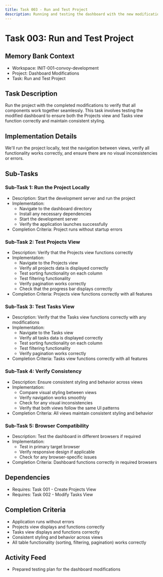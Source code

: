 ```yaml
---
title: Task 003 - Run and Test Project
description: Running and testing the dashboard with the new modifications
---
```


# Task 003: Run and Test Project

## Memory Bank Context
- Workspace: INIT-001-convoy-development
- Project: Dashboard Modifications
- Task: Run and Test Project

## Task Description
Run the project with the completed modifications to verify that all components work together seamlessly. This task involves testing the modified dashboard to ensure both the Projects view and Tasks view function correctly and maintain consistent styling.

## Implementation Details
We'll run the project locally, test the navigation between views, verify all functionality works correctly, and ensure there are no visual inconsistencies or errors.

## Sub-Tasks

### Sub-Task 1: Run the Project Locally
- Description: Start the development server and run the project
- Implementation:
  - Navigate to the dashboard directory
  - Install any necessary dependencies
  - Start the development server
  - Verify the application launches successfully
- Completion Criteria: Project runs without startup errors

### Sub-Task 2: Test Projects View
- Description: Verify that the Projects view functions correctly
- Implementation:
  - Navigate to the Projects view
  - Verify all projects data is displayed correctly
  - Test sorting functionality on each column
  - Test filtering functionality
  - Verify pagination works correctly
  - Check that the progress bar displays correctly
- Completion Criteria: Projects view functions correctly with all features

### Sub-Task 3: Test Tasks View
- Description: Verify that the Tasks view functions correctly with any modifications
- Implementation:
  - Navigate to the Tasks view
  - Verify all tasks data is displayed correctly
  - Test sorting functionality on each column
  - Test filtering functionality
  - Verify pagination works correctly
- Completion Criteria: Tasks view functions correctly with all features

### Sub-Task 4: Verify Consistency
- Description: Ensure consistent styling and behavior across views
- Implementation:
  - Compare visual styling between views
  - Verify navigation works smoothly
  - Check for any visual inconsistencies
  - Verify that both views follow the same UI patterns
- Completion Criteria: All views maintain consistent styling and behavior

### Sub-Task 5: Browser Compatibility
- Description: Test the dashboard in different browsers if required
- Implementation:
  - Test in primary target browser
  - Verify responsive design if applicable
  - Check for any browser-specific issues
- Completion Criteria: Dashboard functions correctly in required browsers

## Dependencies
- Requires: Task 001 - Create Projects View
- Requires: Task 002 - Modify Tasks View

## Completion Criteria
- Application runs without errors
- Projects view displays and functions correctly
- Tasks view displays and functions correctly
- Consistent styling and behavior across views
- All table functionality (sorting, filtering, pagination) works correctly

## Activity Feed
- Prepared testing plan for the dashboard modifications
